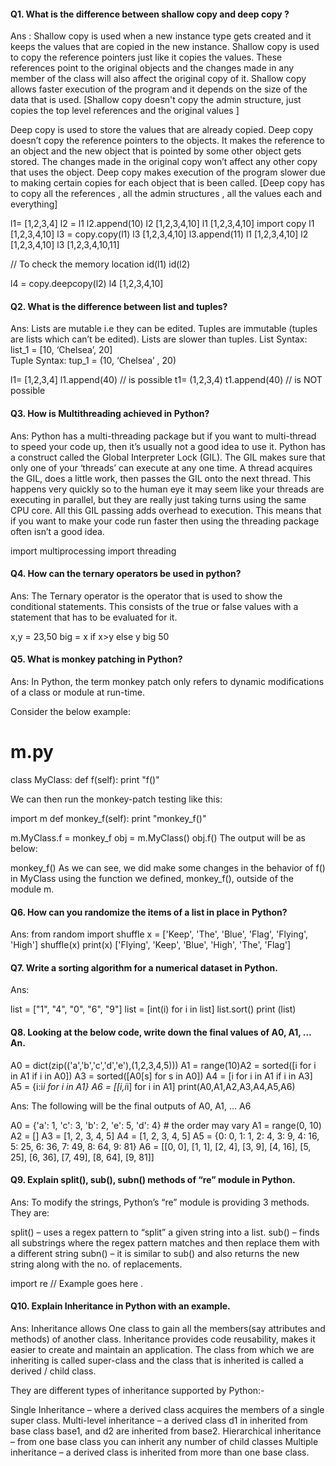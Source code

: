 #### Q1. What is the difference between shallow copy and deep copy ?

Ans : Shallow copy is used when a new instance type gets created and it keeps the values that are copied in the new instance. 
Shallow copy is used to copy the reference pointers just like it copies the values. These references point to the original objects
and the changes made in any member of the class will also affect the original copy of it. Shallow copy allows faster execution of the program 
and it depends on the size of the data that is used.
[Shallow copy doesn't copy the admin structure, just copies the top level references and the original values ]

Deep copy is used to store the values that are already copied. Deep copy doesn’t copy the reference pointers to the objects. 
It makes the reference to an object and the new object that is pointed by some other object gets stored. 
The changes made in the original copy won’t affect any other copy that uses the object. 
Deep copy makes execution of the program slower due to making certain copies for each object that is been called.
[Deep copy has to copy all the references , all the admin structures , all the values each and everything]


l1= [1,2,3,4]
l2 = l1
l2.append(10)
l2
[1,2,3,4,10]
l1
[1,2,3,4,10]
import copy 
l1
[1,2,3,4,10]
l3 = copy.copy(l1)
l3
[1,2,3,4,10]
l3.append(11)
l1
[1,2,3,4,10]
l2
[1,2,3,4,10]
l3
[1,2,3,4,10,11]

// To check the memory location
id(l1)
id(l2)

l4 = copy.deepcopy(l2)
l4
[1,2,3,4,10]


#### Q2. What is the difference between list and tuples?

Ans: Lists are mutable i.e they can be edited. Tuples are immutable (tuples are lists which can’t be edited).
Lists are slower than tuples.
List Syntax: list_1 = [10, ‘Chelsea’, 20]	
Tuple Syntax: tup_1 = (10, ‘Chelsea’ , 20)


l1= [1,2,3,4]
l1.append(40)  // is possible
t1= (1,2,3,4)
t1.append(40)  // is NOT possible


#### Q3. How is Multithreading achieved in Python?

Ans: Python has a multi-threading package but if you want to multi-thread to speed your code up, then it’s usually not a good idea to use it.
Python has a construct called the Global Interpreter Lock (GIL). The GIL makes sure that only one of your ‘threads’ can execute at any one time. 
A thread acquires the GIL, does a little work, then passes the GIL onto the next thread.
This happens very quickly so to the human eye it may seem like your threads are executing in parallel, but they are really just taking turns using the same CPU core.
All this GIL passing adds overhead to execution. This means that if you want to make your code run faster then using the threading package often isn’t a good idea.

import multiprocessing 
import threading 


#### Q4. How can the ternary operators be used in python?

Ans: The Ternary operator is the operator that is used to show the conditional statements. 
This consists of the true or false values with a statement that has to be evaluated for it.

x,y = 23,50
big = x if x>y else y
big 
50


#### Q5. What is monkey patching in Python?
Ans: In Python, the term monkey patch only refers to dynamic modifications of a class or module at run-time.

Consider the below example:

# m.py
class MyClass:
def f(self):
print "f()"


We can then run the monkey-patch testing like this:

import m
def monkey_f(self):
print "monkey_f()"

m.MyClass.f = monkey_f
obj = m.MyClass()
obj.f()
The output will be as below:

monkey_f()
As we can see, we did make some changes in the behavior of f() in MyClass using the function we defined, monkey_f(), outside of the module m.


#### Q6. How can you randomize the items of a list in place in Python?

Ans: 
from random import shuffle
x = ['Keep', 'The', 'Blue', 'Flag', 'Flying', 'High']
shuffle(x)
print(x)
['Flying', 'Keep', 'Blue', 'High', 'The', 'Flag']



#### Q7. Write a sorting algorithm for a numerical dataset in Python.

Ans: 

list = ["1", "4", "0", "6", "9"]
list = [int(i) for i in list]
list.sort()
print (list)



#### Q8. Looking at the below code, write down the final values of A0, A1, …An.
A0 = dict(zip(('a','b','c','d','e'),(1,2,3,4,5)))
A1 = range(10)A2 = sorted([i for i in A1 if i in A0])
A3 = sorted([A0[s] for s in A0])
A4 = [i for i in A1 if i in A3]
A5 = {i:i*i for i in A1}
A6 = [[i,i*i] for i in A1]
print(A0,A1,A2,A3,A4,A5,A6)


Ans: The following will be the final outputs of A0, A1, … A6

A0 = {'a': 1, 'c': 3, 'b': 2, 'e': 5, 'd': 4} # the order may vary
A1 = range(0, 10) 
A2 = []
A3 = [1, 2, 3, 4, 5]
A4 = [1, 2, 3, 4, 5]
A5 = {0: 0, 1: 1, 2: 4, 3: 9, 4: 16, 5: 25, 6: 36, 7: 49, 8: 64, 9: 81}
A6 = [[0, 0], [1, 1], [2, 4], [3, 9], [4, 16], [5, 25], [6, 36], [7, 49], [8, 64], [9, 81]]




#### Q9. Explain split(), sub(), subn() methods of “re” module in Python.

Ans: To modify the strings, Python’s “re” module is providing 3 methods. They are:

split() – uses a regex pattern to “split” a given string into a list.
sub() – finds all substrings where the regex pattern matches and then replace them with a different string
subn() – it is similar to sub() and also returns the new string along with the no. of replacements.

import re 
// Example goes here .


#### Q10. Explain Inheritance in Python with an example.

Ans: Inheritance allows One class to gain all the members(say attributes and methods) of another class. Inheritance provides code reusability,
makes it easier to create and maintain an application. The class from which we are inheriting is called super-class and the class 
that is inherited is called a derived / child class.

They are different types of inheritance supported by Python:-

Single Inheritance – where a derived class acquires the members of a single super class.
Multi-level inheritance – a derived class d1 in inherited from base class base1, and d2 are inherited from base2.
Hierarchical inheritance – from one base class you can inherit any number of child classes
Multiple inheritance – a derived class is inherited from more than one base class.
